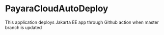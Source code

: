 # PayaraCloudAutoDeploy
This application deploys Jakarta EE app through Github action when master branch is updated
